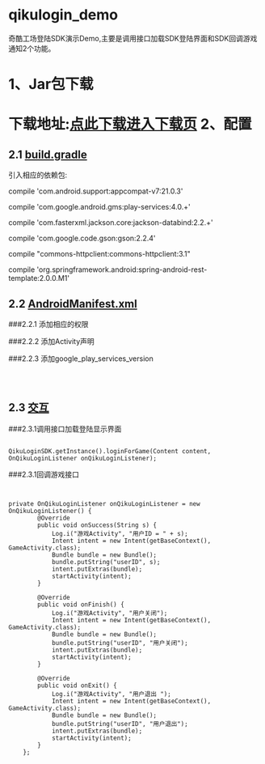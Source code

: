 # qikulogin_demo
奇酷工场登陆SDK演示Demo,主要是调用接口加载SDK登陆界面和SDK回调游戏通知2个功能。

1、Jar包下载
====================
下载地址:<a href="https://github.com/hxchen/qikulogin_demo/blob/master/libs/">点此下载进入下载页</a>
2、配置
====================
2.1 <a href="https://github.com/hxchen/qikulogin_demo/blob/master/build.gradle">build.gradle</a>
---------------------
引入相应的依赖包:
>
compile 'com.android.support:appcompat-v7:21.0.3'
>
compile 'com.google.android.gms:play-services:4.0.+'
>
compile 'com.fasterxml.jackson.core:jackson-databind:2.2.+'
>
compile 'com.google.code.gson:gson:2.2.4'
>
compile "commons-httpclient:commons-httpclient:3.1"
>
compile 'org.springframework.android:spring-android-rest-template:2.0.0.M1'

2.2 <a href="https://github.com/hxchen/qikulogin_demo/blob/master/src/main/AndroidManifest.xml">AndroidManifest.xml</a>
---------------------
###2.2.1 添加相应的权限
>
<uses-permission android:name="android.permission.READ_EXTERNAL_STORAGE"></uses-permission>
>
<uses-permission android:name="android.permission.WRITE_EXTERNAL_STORAGE"></uses-permission>
>
<uses-permission android:name="android.permission.INTERNET"></uses-permission>
>
<uses-permission android:name="android.permission.SYSTEM_ALERT_WINDOW"></uses-permission>

###2.2.2 添加Activity声明
>
<activity android:name="com.qikuyx.qikulogin.activity.MainActivity"></activity>
>
<activity android:name="com.qikuyx.qikulogin.activity.QikuLoginActivity"></activity>
>
<activity android:name="com.qikuyx.qikulogin.activity.QikuInputAccountActivity"></activity>
>
<activity android:name="com.qikuyx.qikulogin.activity.QikuSetUserInfoActivity"></activity>
>
<activity android:name="com.qikuyx.qikulogin.activity.QikuForgetPasswordActivity"></activity>
>
<activity android:name="com.qikuyx.qikulogin.activity.QikuForgetPasswordValidateActivity"></activity>
>
<activity android:name="com.qikuyx.qikulogin.activity.QikuForgetPasswordSetActivity"></activity>
>
<activity android:name="com.qikuyx.qikulogin.activity.QikuRecoveryTemproraryAccountActivity"></activity>
>
<activity android:name="com.qikuyx.qikulogin.activity.QikuSelectAccountActivity"></activity>
>
<activity android:name="com.qikuyx.qikulogin.activity.QikuBindingInputAccountActivity"></activity>
>
<activity android:name="com.qikuyx.qikulogin.activity.QikuBindingValidateActivity"></activity>
>
<activity android:name="com.qikuyx.qikulogin.activity.QikuBindingSetUserInfoActivity"></activity>

###2.2.3 添加google_play_services_version
<pre><code>
<meta-data android:name="com.google.android.gms.version" android:value="@integer/google_play_services_version" />
</pre></code>
2.3 <a href="https://github.com/hxchen/qikulogin_demo/blob/master/src/main/java/com/qikuyx/qikulogin_demo/MainActivity.java">交互</a>
---------------------
###2.3.1调用接口加载登陆显示界面
<pre><code>
QikuLoginSDK.getInstance().loginForGame(Content content, OnQikuLoginListener onQikuLoginListener);
</pre></code>
###2.3.1回调游戏接口
<pre><code>

private OnQikuLoginListener onQikuLoginListener = new OnQikuLoginListener() {
        @Override
        public void onSuccess(String s) {
            Log.i("游戏Activity", "用户ID = " + s);
            Intent intent = new Intent(getBaseContext(), GameActivity.class);
            Bundle bundle = new Bundle();
            bundle.putString("userID", s);
            intent.putExtras(bundle);
            startActivity(intent);
        }

        @Override
        public void onFinish() {
            Log.i("游戏Activity", "用户关闭");
            Intent intent = new Intent(getBaseContext(), GameActivity.class);
            Bundle bundle = new Bundle();
            bundle.putString("userID", "用户关闭");
            intent.putExtras(bundle);
            startActivity(intent);
        }

        @Override
        public void onExit() {
            Log.i("游戏Activity", "用户退出 ");
            Intent intent = new Intent(getBaseContext(), GameActivity.class);
            Bundle bundle = new Bundle();
            bundle.putString("userID", "用户退出");
            intent.putExtras(bundle);
            startActivity(intent);
        }
    };
</code></pre>
